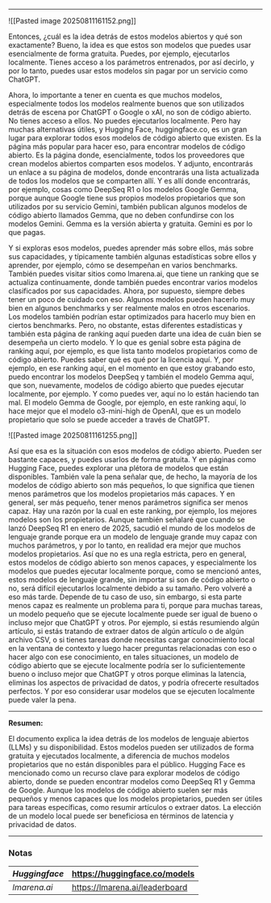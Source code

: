 
---

![[Pasted image 20250811161152.png]]

Entonces, ¿cuál es la idea detrás de estos modelos abiertos y qué son exactamente? Bueno, la idea es que estos son modelos que puedes usar esencialmente de forma gratuita. Puedes, por ejemplo, ejecutarlos localmente. Tienes acceso a los parámetros entrenados, por así decirlo, y por lo tanto, puedes usar estos modelos sin pagar por un servicio como ChatGPT.

Ahora, lo importante a tener en cuenta es que muchos modelos, especialmente todos los modelos realmente buenos que son utilizados detrás de escena por ChatGPT o Google o xAI, no son de código abierto. No tienes acceso a ellos. No puedes ejecutarlos localmente. Pero hay muchas alternativas útiles, y Hugging Face, huggingface.co, es un gran lugar para explorar todos esos modelos de código abierto que existen. Es la página más popular para hacer eso, para encontrar modelos de código abierto. Es la página donde, esencialmente, todos los proveedores que crean modelos abiertos comparten esos modelos. Y adjunto, encontrarás un enlace a su página de modelos, donde encontrarás una lista actualizada de todos los modelos que se comparten allí. Y es allí donde encontrarás, por ejemplo, cosas como DeepSeq R1 o los modelos Google Gemma, porque aunque Google tiene sus propios modelos propietarios que son utilizados por su servicio Gemini, también publican algunos modelos de código abierto llamados Gemma, que no deben confundirse con los modelos Gemini. Gemma es la versión abierta y gratuita. Gemini es por lo que pagas.

Y si exploras esos modelos, puedes aprender más sobre ellos, más sobre sus capacidades, y típicamente también algunas estadísticas sobre ellos y aprender, por ejemplo, cómo se desempeñan en varios benchmarks. También puedes visitar sitios como lmarena.ai, que tiene un ranking que se actualiza continuamente, donde también puedes encontrar varios modelos clasificados por sus capacidades. Ahora, por supuesto, siempre debes tener un poco de cuidado con eso. Algunos modelos pueden hacerlo muy bien en algunos benchmarks y ser realmente malos en otros escenarios. Los modelos también podrían estar optimizados para hacerlo muy bien en ciertos benchmarks. Pero, no obstante, estas diferentes estadísticas y también esta página de ranking aquí pueden darte una idea de cuán bien se desempeña un cierto modelo. Y lo que es genial sobre esta página de ranking aquí, por ejemplo, es que lista tanto modelos propietarios como de código abierto. Puedes saber qué es qué por la licencia aquí. Y, por ejemplo, en ese ranking aquí, en el momento en que estoy grabando esto, puedo encontrar los modelos DeepSeq y también el modelo Gemma aquí, que son, nuevamente, modelos de código abierto que puedes ejecutar localmente, por ejemplo. Y como puedes ver, aquí no lo están haciendo tan mal. El modelo Gemma de Google, por ejemplo, en este ranking aquí, lo hace mejor que el modelo o3-mini-high de OpenAI, que es un modelo propietario que solo se puede acceder a través de ChatGPT.

![[Pasted image 20250811161255.png]]

Así que esa es la situación con esos modelos de código abierto. Pueden ser bastante capaces, y puedes usarlos de forma gratuita. Y en páginas como Hugging Face, puedes explorar una plétora de modelos que están disponibles. También vale la pena señalar que, de hecho, la mayoría de los modelos de código abierto son más pequeños, lo que significa que tienen menos parámetros que los modelos propietarios más capaces. Y en general, ser más pequeño, tener menos parámetros significa ser menos capaz. Hay una razón por la cual en este ranking, por ejemplo, los mejores modelos son los propietarios. Aunque también señalaré que cuando se lanzó DeepSeq R1 en enero de 2025, sacudió el mundo de los modelos de lenguaje grande porque era un modelo de lenguaje grande muy capaz con muchos parámetros, y por lo tanto, en realidad era mejor que muchos modelos propietarios. Así que no es una regla estricta, pero en general, estos modelos de código abierto son menos capaces, y especialmente los modelos que puedes ejecutar localmente porque, como se mencionó antes, estos modelos de lenguaje grande, sin importar si son de código abierto o no, será difícil ejecutarlos localmente debido a su tamaño. Pero volveré a eso más tarde. Depende de tu caso de uso, sin embargo, si esta parte menos capaz es realmente un problema para ti, porque para muchas tareas, un modelo pequeño que se ejecute localmente puede ser igual de bueno o incluso mejor que ChatGPT y otros. Por ejemplo, si estás resumiendo algún artículo, si estás tratando de extraer datos de algún artículo o de algún archivo CSV, o si tienes tareas donde necesitas cargar conocimiento local en la ventana de contexto y luego hacer preguntas relacionadas con eso o hacer algo con ese conocimiento, en tales situaciones, un modelo de código abierto que se ejecute localmente podría ser lo suficientemente bueno o incluso mejor que ChatGPT y otros porque eliminas la latencia, eliminas los aspectos de privacidad de datos, y podría ofrecerte resultados perfectos. Y por eso considerar usar modelos que se ejecuten localmente puede valer la pena.

---

**Resumen:**

El documento explica la idea detrás de los modelos de lenguaje abiertos (LLMs) y su disponibilidad. Estos modelos pueden ser utilizados de forma gratuita y ejecutados localmente, a diferencia de muchos modelos propietarios que no están disponibles para el público. Hugging Face es mencionado como un recurso clave para explorar modelos de código abierto, donde se pueden encontrar modelos como DeepSeq R1 y Gemma de Google. Aunque los modelos de código abierto suelen ser más pequeños y menos capaces que los modelos propietarios, pueden ser útiles para tareas específicas, como resumir artículos o extraer datos. La elección de un modelo local puede ser beneficiosa en términos de latencia y privacidad de datos.

---
### Notas

| *Huggingface* | https://huggingface.co/models  |
| ------------- | ------------------------------ |
| *lmarena.ai*  | https://lmarena.ai/leaderboard |


